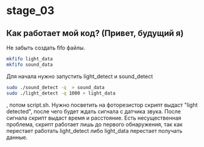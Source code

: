 # stage_03
## Как работает мой код? (Привет, будущий я)
Не забыть создать fifo файлы.
```bash
mkfifo light_data
mkfifo sound_data
```

Для начала нужно запустить light_detect и sound_detect
```bash 
sudo ./sound_detect -q  > sound_data
sudo ./light_detect -q 1000 > light_data
```
, потом script.sh. Нужно посветить на фоторезистор скрипт выдаст "light detected", после чего будет ждать сигнала с датчика звука. После сигнала скрипт выдаст время и расстояние. Есть несущественная проблема, скрипт работает лишь до первого обнаружения, так как перестает работать light_detect либо light_data перестает получать данные.